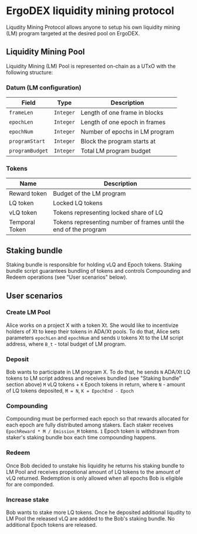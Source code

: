 # ErgoDEX liquidity mining protocol

Liqudity Mining Protocol allows anyone to setup his own liquidity mining (LM) program targeted at the desired pool on ErgoDEX.

## Liquidity Mining Pool
Liquidity Mining (LM) Pool is represented on-chain as a UTxO with the following structure:

### Datum (LM configuration)
| Field           | Type      | Description
|-----------------|-----------|------------
| `frameLen`      | `Integer` | Length of one frame in blocks
| `epochLen`      | `Integer` | Length of one epoch in frames
| `epochNum`      | `Integer` | Number of epochs in LM program
| `programStart`  | `Integer` | Block the program starts at
| `programBudget` | `Integer` | Total LM program budget

### Tokens
| Name           | Description
|----------------|------------
| Reward token   | Budget of the LM program
| LQ token       | Locked LQ tokens
| vLQ token      | Tokens representing locked share of LQ
| Temporal Token | Tokens representing number of frames until the end of the program

## Staking bundle
Staking bundle is responsible for holding vLQ and Epoch tokens. Staking bundle script guarantees bundling of tokens and controls Compounding and Redeem operations (see "User scenarios" below).

## User scenarios

### Create LM Pool
Alice works on a project X with a token Xt. She would like to incentivize holders of Xt to keep their tokens in ADA/Xt pools.
To do that, Alice sets parameters `epochLen` and `epochNum` and sends `U` tokens Xt to the LM script address, where `B_t` - total budget of LM program.

### Deposit
Bob wants to participate in LM program X. To do that, he sends `N` ADA/Xt LQ tokens to LM script address and receives bundled (see "Staking bundle" section above) `M` vLQ tokens + `K` Epoch tokens in return, where `N` - amount of LQ tokens deposited, `M = N`, `K = EpochEnd - Epoch`

### Compounding
Compounding must be performed each epoch so that rewards allocated for each epoch are fully distributed among stakers. Each staker receives `EpochReward * M / Emission_M` tokens. `1` Epoch token is withdrawn from staker's staking bundle box each time compounding happens.

### Redeem
Once Bob decided to unstake his liquidity he returns his staking bundle to LM Pool and receives propotional amount of LQ tokens to the amount of vLQ returned. Redemption is only allowed when all epochs Bob is eligible for are componded.

### Increase stake
Bob wants to stake more LQ tokens. Once he deposited additional liqudity to LM Pool the released vLQ are addded to the Bob's staking bundle. No additional Epoch tokens are released. 
